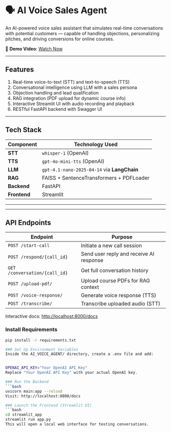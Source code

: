 # 🗣️ AI Voice Sales Agent

An AI-powered voice sales assistant that simulates real-time conversations with potential customers — capable of handling objections, personalizing pitches, and driving conversions for online courses.

🎥 **Demo Video**: [Watch Now](https://youtu.be/ANlN1o1OMk4)

---

## Features

1. Real-time voice-to-text (STT) and text-to-speech (TTS)  
2. Conversational intelligence using LLM with a sales persona  
3. Objection handling and lead qualification  
4. RAG integration (PDF upload for dynamic course info)  
5. Interactive Streamlit UI with audio recording and playback  
6. RESTful FastAPI backend with Swagger UI  

---

## Tech Stack

| Component             | Technology Used                                  |
|----------------------|--------------------------------------------------|
| **STT**              | `whisper-1` (OpenAI)                             |
| **TTS**              | `gpt-4o-mini-tts` (OpenAI)                        |
| **LLM**              | `gpt-4.1-nano-2025-04-14` via **LangChain**      |
| **RAG**              | FAISS + SentenceTransformers + PDFLoader         |
| **Backend**          | FastAPI                                          |
| **Frontend**         | Streamlit                                        |

---


---

## API Endpoints

| Endpoint                      | Purpose                                    |
|------------------------------|--------------------------------------------|
| `POST /start-call`           | Initiate a new call session                |
| `POST /respond/{call_id}`    | Send user reply and receive AI response    |
| `GET /conversation/{call_id}`| Get full conversation history              |
| `POST /upload-pdf/`          | Upload course PDFs for RAG context         |
| `POST /voice-response/`      | Generate voice response (TTS)              |
| `POST /transcribe/`          | Transcribe uploaded audio (STT)            |

Interactive docs: [http://localhost:8000/docs](http://localhost:8000/docs)


### Install Requirements
```bash
pip install -r requirements.txt

### Set Up Environment Variables
Inside the AI_VOICE_AGENT/ directory, create a .env file and add:


OPENAI_API_KEY="Your OpenAI API Key"
Replace "Your OpenAI API Key" with your actual OpenAI key.

### Run the Backend
```bash
uvicorn main:app --reload
Visit: http://localhost:8000/docs

### Launch the Frontend (Streamlit UI)
```bash
cd streamlit_app
streamlit run app.py
This will open a local web interface for testing conversations.
